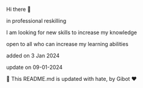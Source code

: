 
Hi there 👋

in professional reskilling

I am looking for new skills to increase my knowledge

open to all who can increase my learning abilities

added on 3 Jan 2024

update on 09-01-2024

🤖 This README.md is updated with hate, by Gibot ❤️